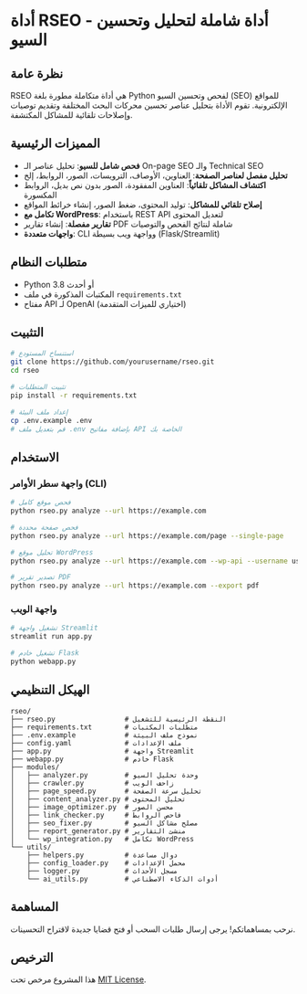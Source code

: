 # أداة RSEO - أداة شاملة لتحليل وتحسين السيو

## نظرة عامة
RSEO هي أداة متكاملة مطورة بلغة Python لفحص وتحسين السيو (SEO) للمواقع الإلكترونية. تقوم الأداة بتحليل عناصر تحسين محركات البحث المختلفة وتقديم توصيات وإصلاحات تلقائية للمشاكل المكتشفة.

## المميزات الرئيسية
- **فحص شامل للسيو**: تحليل عناصر الـ On-page SEO والـ Technical SEO
- **تحليل مفصل لعناصر الصفحة**: العناوين، الأوصاف، الترويسات، الصور، الروابط، إلخ
- **اكتشاف المشاكل تلقائياً**: العناوين المفقودة، الصور بدون نص بديل، الروابط المكسورة
- **إصلاح تلقائي للمشاكل**: توليد المحتوى، ضغط الصور، إنشاء خرائط المواقع
- **تكامل مع WordPress**: باستخدام REST API لتعديل المحتوى
- **تقارير مفصلة**: إنشاء تقارير PDF شاملة لنتائج الفحص والتوصيات
- **واجهات متعددة**: CLI وواجهة ويب بسيطة (Flask/Streamlit)

## متطلبات النظام
- Python 3.8 أو أحدث
- المكتبات المذكورة في ملف `requirements.txt`
- مفتاح API لـ OpenAI (اختياري للميزات المتقدمة)

## التثبيت

```bash
# استنساخ المستودع
git clone https://github.com/yourusername/rseo.git
cd rseo

# تثبيت المتطلبات
pip install -r requirements.txt

# إعداد ملف البيئة
cp .env.example .env
# قم بتعديل ملف .env بإضافة مفاتيح API الخاصة بك
```

## الاستخدام

### واجهة سطر الأوامر (CLI)
```bash
# فحص موقع كامل
python rseo.py analyze --url https://example.com

# فحص صفحة محددة
python rseo.py analyze --url https://example.com/page --single-page

# تحليل موقع WordPress
python rseo.py analyze --url https://example.com --wp-api --username user --password pass

# تصدير تقرير PDF
python rseo.py analyze --url https://example.com --export pdf
```

### واجهة الويب
```bash
# تشغيل واجهة Streamlit
streamlit run app.py

# تشغيل خادم Flask
python webapp.py
```

## الهيكل التنظيمي
```
rseo/
├── rseo.py                 # النقطة الرئيسية للتشغيل
├── requirements.txt        # متطلبات المكتبات
├── .env.example            # نموذج ملف البيئة
├── config.yaml             # ملف الإعدادات
├── app.py                  # واجهة Streamlit
├── webapp.py               # خادم Flask
├── modules/
│   ├── analyzer.py         # وحدة تحليل السيو
│   ├── crawler.py          # زاحف الويب
│   ├── page_speed.py       # تحليل سرعة الصفحة
│   ├── content_analyzer.py # تحليل المحتوى
│   ├── image_optimizer.py  # محسن الصور
│   ├── link_checker.py     # فاحص الروابط
│   ├── seo_fixer.py        # مصلح مشاكل السيو
│   ├── report_generator.py # منشئ التقارير
│   └── wp_integration.py   # تكامل WordPress
└── utils/
    ├── helpers.py          # دوال مساعدة
    ├── config_loader.py    # محمل الإعدادات
    ├── logger.py           # مسجل الأحداث
    └── ai_utils.py         # أدوات الذكاء الاصطناعي
```

## المساهمة
نرحب بمساهماتكم! يرجى إرسال طلبات السحب أو فتح قضايا جديدة لاقتراح التحسينات.

## الترخيص
هذا المشروع مرخص تحت [MIT License](LICENSE).
